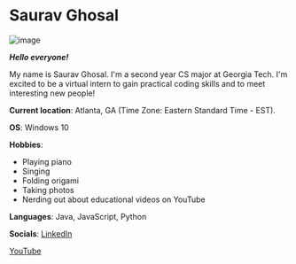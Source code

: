 # Saurav Ghosal

![image](https://www.gatech.edu/sites/default/files/uploads/images/superblock_images/tower.png)

***Hello everyone!***

My name is Saurav Ghosal. I'm a second year CS major at Georgia Tech. I'm excited to be a virtual intern to gain practical coding skills and to meet interesting new people!

**Current location**: Atlanta, GA (Time Zone: Eastern Standard Time - EST). 


**OS**: Windows 10


**Hobbies**: 
* Playing piano
* Singing
* Folding origami
* Taking photos
* Nerding out about educational videos on YouTube


**Languages**: Java, JavaScript, Python

**Socials**: 
[LinkedIn](https://www.linkedin.com/in/saurav-ghosal-b71033171/)

[YouTube](https://www.youtube.com/channel/UCRUX_I5DUBcSs3bTTJX2lWw/)
